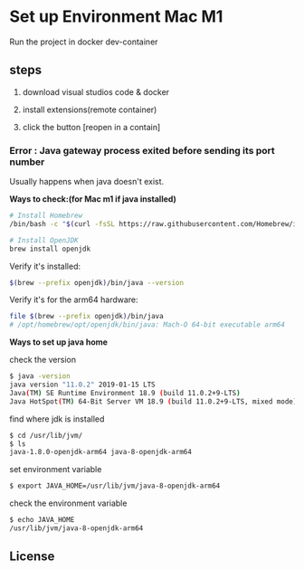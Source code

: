 # Set up Environment Mac M1

Run the project in docker dev-container

## steps
1. download visual studios code & docker

2. install extensions(remote container)

3. click the button [reopen in a contain]

### Error  :  Java gateway process exited before sending its port number 



Usually happens when java doesn't exist.

**Ways to check:(for Mac m1 if java installed)**
```bash
# Install Homebrew
/bin/bash -c "$(curl -fsSL https://raw.githubusercontent.com/Homebrew/install/HEAD/install.sh)"

# Install OpenJDK
brew install openjdk
```
Verify it's installed:
```bash
$(brew --prefix openjdk)/bin/java --version
```
Verify it's for the arm64 hardware:
```bash
file $(brew --prefix openjdk)/bin/java     
# /opt/homebrew/opt/openjdk/bin/java: Mach-O 64-bit executable arm64
```

**Ways to set up java home**


check the version
```bash
$ java -version
java version "11.0.2" 2019-01-15 LTS
Java(TM) SE Runtime Environment 18.9 (build 11.0.2+9-LTS)
Java HotSpot(TM) 64-Bit Server VM 18.9 (build 11.0.2+9-LTS, mixed mode)
```
find where jdk is installed
```bash
$ cd /usr/lib/jvm/
$ ls
java-1.8.0-openjdk-arm64 java-8-openjdk-arm64
```
set environment variable
```bash
$ export JAVA_HOME=/usr/lib/jvm/java-8-openjdk-arm64
```
check the environment variable
```bash
$ echo JAVA_HOME
/usr/lib/jvm/java-8-openjdk-arm64
```



## License
